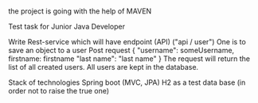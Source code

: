 # 
the project is going with the help of MAVEN

Test task for Junior Java Developer

Write Rest-service which will have endpoint (API) ("api / user")
One is to save an object to a user
Post request
{
"username": someUsername,
firstname: firstname
"last name": "last name"
}
The request will return the list of all created users.
All users are kept in the database.

Stack of technologies
Spring boot (MVC, JPA)
H2 as a test data base (in order not to raise the true one)
